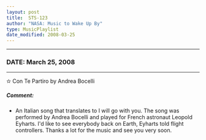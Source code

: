 ```yaml
---
layout: post
title:  STS-123
author: "NASA: Music to Wake Up By"
type: MusicPlaylist
date_modified: 2008-03-25
---
```


----
### DATE: March 25, 2008
----
✫ Con Te Partiro by Andrea Bocelli

##### Comment:
* An Italian song that translates to I will go with you. The song was performed by Andrea Bocelli and played for French astronaut Leopold Eyharts. I'd like to see everybody back on Earth, Eyharts told flight controllers. Thanks a lot for the music and see you very soon.
